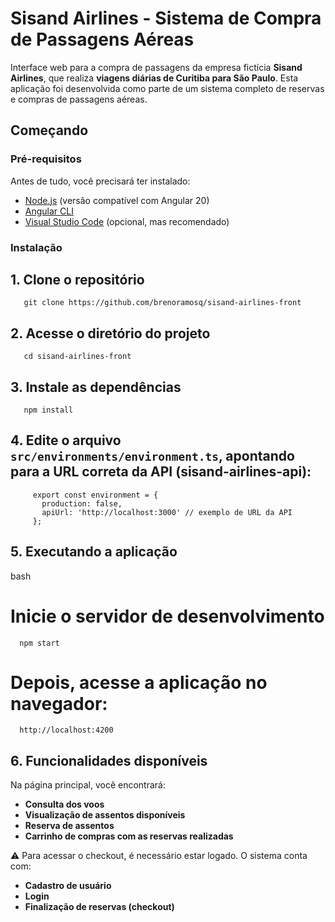 # Sisand Airlines - Sistema de Compra de Passagens Aéreas

Interface web para a compra de passagens da empresa fictícia **Sisand Airlines**, que realiza **viagens diárias de Curitiba para São Paulo**. Esta aplicação foi desenvolvida como parte de um sistema completo de reservas e compras de passagens aéreas.

## Começando

### Pré-requisitos

Antes de tudo, você precisará ter instalado:

- [Node.js](https://nodejs.org/) (versão compatível com Angular 20)
- [Angular CLI](https://angular.io/cli)
- [Visual Studio Code](https://code.visualstudio.com/) (opcional, mas recomendado)

### Instalação

## 1. Clone o repositório
       git clone https://github.com/brenoramosq/sisand-airlines-front

## 2. Acesse o diretório do projeto
       cd sisand-airlines-front


## 3. Instale as dependências
       npm install


## 4. Edite o arquivo `src/environments/environment.ts`, apontando para a URL correta da API (sisand-airlines-api):
         export const environment = {
           production: false,
           apiUrl: 'http://localhost:3000' // exemplo de URL da API
         };

## 5. Executando a aplicação
bash
   # Inicie o servidor de desenvolvimento
      npm start

   # Depois, acesse a aplicação no navegador:
      http://localhost:4200


## 6. Funcionalidades disponíveis

Na página principal, você encontrará:

- **Consulta dos voos**
- **Visualização de assentos disponíveis**
- **Reserva de assentos**
- **Carrinho de compras com as reservas realizadas**

⚠️ Para acessar o checkout, é necessário estar logado. O sistema conta com:

- **Cadastro de usuário**
- **Login**
- **Finalização de reservas (checkout)**

